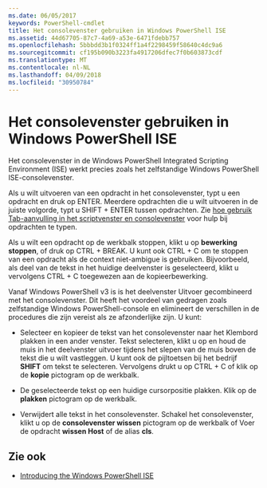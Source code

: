 ```yaml
---
ms.date: 06/05/2017
keywords: PowerShell-cmdlet
title: Het consolevenster gebruiken in Windows PowerShell ISE
ms.assetid: 44d67705-87c7-4a69-a53e-6471fdebb757
ms.openlocfilehash: 5bbbdd3b1f0324ff1a4f2298459f58640c4dc9a6
ms.sourcegitcommit: cf195b090b3223fa4917206dfec7f0b603873cdf
ms.translationtype: MT
ms.contentlocale: nl-NL
ms.lasthandoff: 04/09/2018
ms.locfileid: "30950784"
---
```

# <a name="how-to-use-the-console-pane-in-the-windows-powershell-ise"></a>Het consolevenster gebruiken in Windows PowerShell ISE

Het consolevenster in de Windows PowerShell Integrated Scripting Environment (ISE) werkt precies zoals het zelfstandige Windows PowerShell ISE-consolevenster.

Als u wilt uitvoeren van een opdracht in het consolevenster, typt u een opdracht en druk op ENTER. Meerdere opdrachten die u wilt uitvoeren in de juiste volgorde, typt u SHIFT + ENTER tussen opdrachten. Zie [hoe gebruik Tab-aanvulling in het scriptvenster en consolevenster](How-to-Use-Tab-Completion-in-the-Script-Pane-and-Console-Pane.md) voor hulp bij opdrachten te typen.

Als u wilt een opdracht op de werkbalk stoppen, klikt u op **bewerking stoppen**, of druk op CTRL + BREAK. U kunt ook CTRL + C om te stoppen van een opdracht als de context niet-ambigue is gebruiken. Bijvoorbeeld, als deel van de tekst in het huidige deelvenster is geselecteerd, klikt u vervolgens CTRL + C toegewezen aan de kopieerbewerking.

Vanaf Windows PowerShell v3 is is het deelvenster Uitvoer gecombineerd met het consolevenster. Dit heeft het voordeel van gedragen zoals zelfstandige Windows PowerShell-console en elimineert de verschillen in de procedures die zijn vereist als ze afzonderlijke zijn. U kunt:

- Selecteer en kopieer de tekst van het consolevenster naar het Klembord plakken in een ander venster. Tekst selecteren, klikt u op en houd de muis in het deelvenster uitvoer tijdens het slepen van de muis boven de tekst die u wilt vastleggen. U kunt ook de pijltoetsen bij het bedrijf **SHIFT** om tekst te selecteren. Vervolgens drukt u op CTRL + C of klik op de **kopie** pictogram op de werkbalk.

- De geselecteerde tekst op een huidige cursorpositie plakken. Klik op de **plakken** pictogram op de werkbalk.

- Verwijdert alle tekst in het consolevenster. Schakel het consolevenster, klikt u op de **consolevenster wissen** pictogram op de werkbalk of Voer de opdracht **wissen Host** of de alias **cls**.

## <a name="see-also"></a>Zie ook

- [Introducing the Windows PowerShell ISE](Introducing-the-Windows-PowerShell-ISE.md)